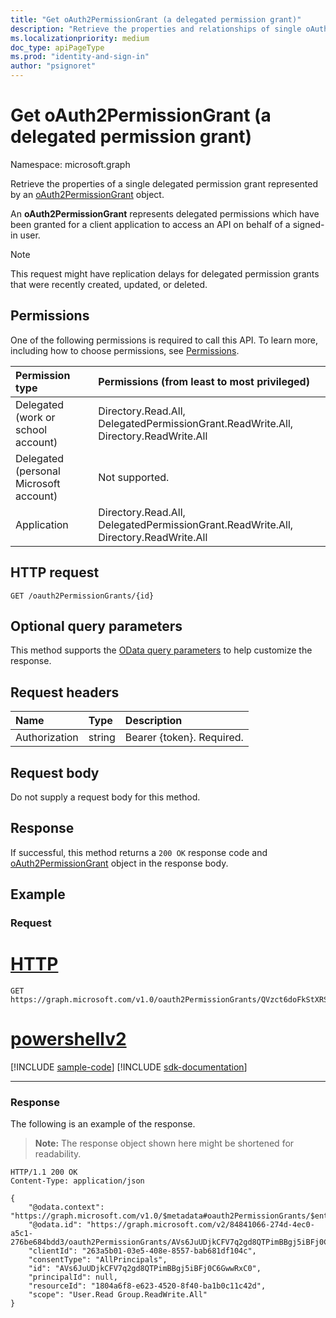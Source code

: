```yaml
---
title: "Get oAuth2PermissionGrant (a delegated permission grant)"
description: "Retrieve the properties and relationships of single oAuth2PermissionGrant, representing a delegated permission grant."
ms.localizationpriority: medium
doc_type: apiPageType
ms.prod: "identity-and-sign-in"
author: "psignoret"
---
```


# Get oAuth2PermissionGrant (a delegated permission grant)

Namespace: microsoft.graph

Retrieve the properties of a single delegated permission grant represented by an [oAuth2PermissionGrant](../resources/oauth2permissiongrant.md) object.

An **oAuth2PermissionGrant** represents delegated permissions which have been granted for a client application to access an API on behalf of a signed-in user.

> [!NOTE]
> This request might have replication delays for delegated permission grants that were recently created, updated, or deleted.

## Permissions

One of the following permissions is required to call this API. To learn more, including how to choose permissions, see [Permissions](/graph/permissions-reference).

|Permission type      | Permissions (from least to most privileged)              |
|:--------------------|:---------------------------------------------------------|
|Delegated (work or school account) | Directory.Read.All, DelegatedPermissionGrant.ReadWrite.All, Directory.ReadWrite.All    |
|Delegated (personal Microsoft account) | Not supported.    |
|Application | Directory.Read.All, DelegatedPermissionGrant.ReadWrite.All, Directory.ReadWrite.All |

## HTTP request

<!-- { "blockType": "ignored" } -->

```http
GET /oauth2PermissionGrants/{id}
```

## Optional query parameters

This method supports the [OData query parameters](/graph/query-parameters) to help customize the response.

## Request headers

| Name       | Type | Description|
|:-----------|:------|:----------|
| Authorization  | string  | Bearer {token}. Required. |

## Request body

Do not supply a request body for this method.

## Response

If successful, this method returns a `200 OK` response code and [oAuth2PermissionGrant](../resources/oauth2permissiongrant.md) object in the response body.

## Example

### Request


# [HTTP](#tab/http)
<!-- {
  "blockType": "request",
  "name": "get_oAuth2Permissiongrant",
  "sampleKeys": ["QVzct6doFkStXRSoh_HGZcTUnzAfhaVGjK7Cv0gMgUsj54JH9PTzSqduJeO6sNiW"]
}-->

```msgraph-interactive
GET https://graph.microsoft.com/v1.0/oauth2PermissionGrants/QVzct6doFkStXRSoh_HGZcTUnzAfhaVGjK7Cv0gMgUsj54JH9PTzSqduJeO6sNiW
```

# [powershellv2](#tab/powershellv2)
[!INCLUDE [sample-code](../includes/snippets/powershellv2/get-oauth2permissiongrant-powershellv2-snippets.md)]
[!INCLUDE [sdk-documentation](../includes/snippets/snippets-sdk-documentation-link.md)]

---


### Response

The following is an example of the response.

> **Note:** The response object shown here might be shortened for readability.

<!-- {
  "blockType": "response",
  "truncated": true,
  "@odata.type": "microsoft.graph.oAuth2PermissionGrant"
} -->

```http
HTTP/1.1 200 OK
Content-Type: application/json

{
    "@odata.context": "https://graph.microsoft.com/v1.0/$metadata#oauth2PermissionGrants/$entity",
    "@odata.id": "https://graph.microsoft.com/v2/84841066-274d-4ec0-a5c1-276be684bdd3/oauth2PermissionGrants/AVs6JuUDjkCFV7q2gd8QTPimBBgj5iBFj0C6GwwRxC0",
    "clientId": "263a5b01-03e5-408e-8557-bab681df104c",
    "consentType": "AllPrincipals",
    "id": "AVs6JuUDjkCFV7q2gd8QTPimBBgj5iBFj0C6GwwRxC0",
    "principalId": null,
    "resourceId": "1804a6f8-e623-4520-8f40-ba1b0c11c42d",
    "scope": "User.Read Group.ReadWrite.All"
}
```

<!-- uuid: 8fcb5dbc-d5aa-4681-8e31-b001d5168d79
2015-10-25 14:57:30 UTC -->
<!--
{
  "type": "#page.annotation",
  "description": "Get oAuth2PermissionGrant",
  "keywords": "",
  "section": "documentation",
  "tocPath": "",
  "suppressions": [
  ]
}
-->

